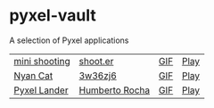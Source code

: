 # pyxel-vault

A selection of Pyxel applications

<table>
<tr>
<td><a href="https://github.com/5h00T/mini_shooting">mini shooting</a></td>
<td><a href="https://twitter.com/m4_sd">shoot.er</a></td>
<td><a href="https://raw.githubusercontent.com/kitao/pyxel-vault/main/apps/mini_shooting.gif">GIF</a></td>
<td><a href="https://kitao.github.io/pyxel/wasm/launcher/?play=kitao.pyxel-vault.apps.mini_shooting&gamepad=enabled&packages=numpy
">Play</a></td>
</tr>
<tr>
<td><a href="https://github.com/3w36zj6/NyanCat">Nyan Cat</a></td>
<td><a href="https://github.com/3w36zj6">3w36zj6</a></td>
<td><a href="https://raw.githubusercontent.com/kitao/pyxel-vault/main/apps/nyan_cat.gif">GIF</a></td>
<td><a href="https://kitao.github.io/pyxel/wasm/launcher/?play=kitao.pyxel-vault.apps.nyan_cat&gamepad=enabled
">Play</a></td>
</tr>
<tr>
<td><a href="https://github.com/humrochagf/pyxel-lander">Pyxel Lander</a></td>
<td><a href="https://twitter.com/humrochagf">Humberto Rocha</a></td>
<td><a href="https://raw.githubusercontent.com/kitao/pyxel-vault/main/apps/pyxel_lander.gif">GIF</a></td>
<td><a href="https://kitao.github.io/pyxel/wasm/launcher/?play=kitao.pyxel-vault.apps.pyxel_lander&gamepad=enabled">Play</a></td>
</tr>
</table>
